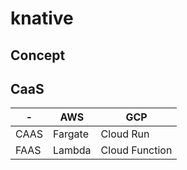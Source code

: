 # knative

## Concept

## CaaS

|-|AWS|GCP|
|---|---|---|
|CAAS|Fargate|Cloud Run|
|FAAS|Lambda|Cloud Function|
